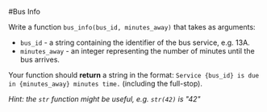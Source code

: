 #Bus Info

Write a function `bus_info(bus_id, minutes_away)` that takes as arguments:

 - `bus_id` - a string containing the identifier of the bus service, e.g. 13A.
 - `minutes_away` - an integer representing the number of minutes until the bus arrives.

Your function should **return** a string in the format: `Service {bus_id} is due in {minutes_away} minutes time.` (including the full-stop).

*Hint: the `str` function might be useful, e.g. `str(42)` is "42"*

